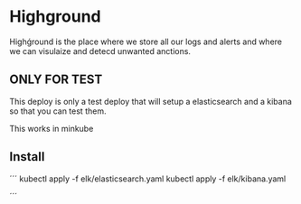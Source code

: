 # Highground


Highǵround is the place where we store all our logs and alerts and where we can visulaize and detecd unwanted anctions.

## ONLY FOR TEST

This deploy is only a test deploy that will setup a elasticsearch and a kibana so that you can test them.

This works in minkube 

## Install


´´´
kubectl apply -f elk/elasticsearch.yaml
kubectl apply -f elk/kibana.yaml

´´´


